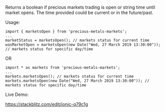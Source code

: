 Returns a boolean if precious markets trading is open or string time until market opens. The time provided could be current or in the future/past.

Usage:
```
import { marketsOpen } from 'precious-metals-markets';
...
marketStatus = marketsOpen(); // markets status for current time
wasMarketOpen = marketsOpen(new Date("Wed, 27 March 2019 13:30:00")); // markets status for specific day/time
```
OR
```
import * as markets from 'precious-metals-markets';
...
markets.marketsOpen(); // markets status for current time
markets.marketsOpen(new Date("Wed, 27 March 2019 13:30:00")); // markets status for specific day/time
```

Live Demo:

https://stackblitz.com/edit/ionic-q79c1g
